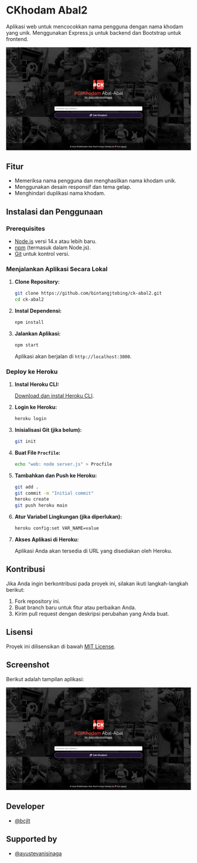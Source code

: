 # CKhodam Abal2
Aplikasi web untuk mencocokkan nama pengguna dengan nama khodam yang unik. Menggunakan Express.js untuk backend dan Bootstrap untuk frontend.

![Screenshot](image.png)

## Fitur
- Memeriksa nama pengguna dan menghasilkan nama khodam unik.
- Menggunakan desain responsif dan tema gelap.
- Menghindari duplikasi nama khodam.

## Instalasi dan Penggunaan

### Prerequisites

- [Node.js](https://nodejs.org/) versi 14.x atau lebih baru.
- [npm](https://www.npmjs.com/) (termasuk dalam Node.js).
- [Git](https://git-scm.com/) untuk kontrol versi.

### Menjalankan Aplikasi Secara Lokal

1. **Clone Repository:**

   ```bash
   git clone https://github.com/bintangjtobing/ck-abal2.git
   cd ck-abal2
   ```

2. **Instal Dependensi:**

   ```bash
   npm install
   ```

3. **Jalankan Aplikasi:**

   ```bash
   npm start
   ```

   Aplikasi akan berjalan di `http://localhost:3000`.

### Deploy ke Heroku

1. **Instal Heroku CLI:**

   [Download dan instal Heroku CLI](https://devcenter.heroku.com/articles/heroku-cli).

2. **Login ke Heroku:**

   ```bash
   heroku login
   ```

3. **Inisialisasi Git (jika belum):**

   ```bash
   git init
   ```

4. **Buat File `Procfile`:**

   ```bash
   echo "web: node server.js" > Procfile
   ```

5. **Tambahkan dan Push ke Heroku:**

   ```bash
   git add .
   git commit -m "Initial commit"
   heroku create
   git push heroku main
   ```

6. **Atur Variabel Lingkungan (jika diperlukan):**

   ```bash
   heroku config:set VAR_NAME=value
   ```

7. **Akses Aplikasi di Heroku:**

   Aplikasi Anda akan tersedia di URL yang disediakan oleh Heroku.

## Kontribusi
Jika Anda ingin berkontribusi pada proyek ini, silakan ikuti langkah-langkah berikut:
1. Fork repository ini.
2. Buat branch baru untuk fitur atau perbaikan Anda.
3. Kirim pull request dengan deskripsi perubahan yang Anda buat.

## Lisensi
Proyek ini dilisensikan di bawah [MIT License](LICENSE).

## Screenshot
Berikut adalah tampilan aplikasi:

![Screenshot](image.png)

## Developer
- [@bcjlt](https://github.com/bcjlt)
## Supported by
- [@ayustevanisinaga](https://github.com/ayustevanisinaga)
```